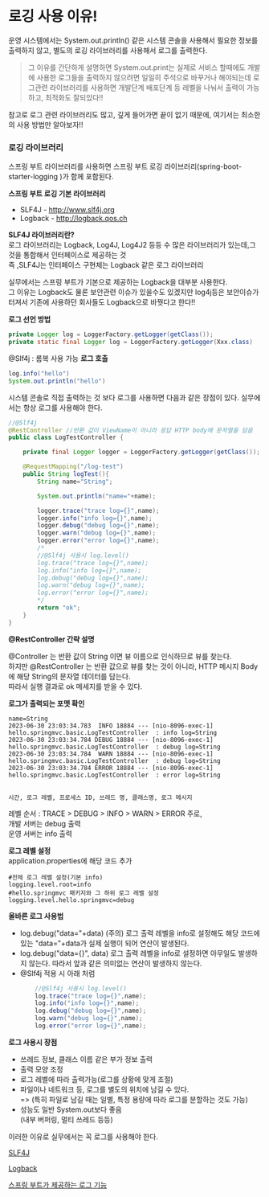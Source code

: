 # 로깅 사용 이유!

운영 시스템에서는 System.out.println() 같은 시스템 콘솔을 사용해서 필요한 정보를 출력하지 않고, 별도의 로깅 라이브러리를 사용해서 로그를 출력한다.  

> 그 이유를 간단하게 설명하면 System.out.print는 실제로 서비스 할때에도 개발에 사용한 로그들을 출력하지 않으려면 일일히 주석으로 바꾸거나 해야되는데 로그관련 라이브러리를 사용하면 개발단계 배포단계 등 레벨을 나눠서 출력이 가능하고, 최적화도 잘되있다!!  

참고로 로그 관련 라이브러리도 많고, 깊게 들어가면 끝이 없기 때문에, 여기서는 최소한의 사용 방법만 알아보자!!  

### 로깅 라이브러리  
스프링 부트 라이브러리를 사용하면 스프링 부트 로깅 라이브러리(spring-boot-starter-logging )가 함께 포함된다.  

__스프링 부트 로깅 기본 라이브러리__  
- SLF4J - http://www.slf4j.org  
- Logback - http://logback.qos.ch  


__SLF4J 라이브러리란?__  
로그 라이브러리는 Logback, Log4J, Log4J2 등등 수 많은 라이브러리가 있는데,그것을 통합해서 인터페이스로 제공하는 것  
즉 ,SLF4J는 인터페이스 구현체는 Logback 같은 로그 라이브러리  

실무에서는 스프링 부트가 기본으로 제공하는 Logback을 대부분 사용한다.  
그 이유는 Logback도 물론 보안관련 이슈가 있을수도 있겠지만 log4j등은 보안이슈가 터져서 기존에 사용하던 회사들도 Logback으로 바꿧다고 한다!!  

__로그 선언 방법__  
```java
private Logger log = LoggerFactory.getLogger(getClass());
private static final Logger log = LoggerFactory.getLogger(Xxx.class)
```
@Slf4j : 롬복 사용 가능
__로그 호출__  
```java
log.info("hello")
System.out.println("hello")
```
시스템 콘솔로 직접 출력하는 것 보다 로그를 사용하면 다음과 같은 장점이 있다. 실무에서는 항상 로그를 사용해야 한다.
```java
//@Slf4j
@RestController //반환 값이 ViewName이 아니라 응답 HTTP body에 문자열을 담음
public class LogTestController {

    private final Logger logger = LoggerFactory.getLogger(getClass());

    @RequestMapping("/log-test")
    public String logTest(){
        String name="String";

        System.out.println("name="+name);

        logger.trace("trace log={}",name);
        logger.info("info log={}",name);
        logger.debug("debug log={}",name);
        logger.warn("debug log={}",name);
        logger.error("error log={}",name);
        /*
        //@Slf4j 사용시 log.level()
        log.trace("trace log={}",name);
        log.info("info log={}",name);
        log.debug("debug log={}",name);
        log.warn("debug log={}",name);
        log.error("error log={}",name);
        */
        return "ok";
    }
}
```

__@RestController 간략 설명__  

@Controller 는 반환 값이 String 이면 뷰 이름으로 인식하므로 뷰를 찾는다.  
하지만 @RestController 는 반환 값으로 뷰를 찾는 것이 아니라, HTTP 메시지 Body에 해당 String의 문자열 데이터를 담는다.  
따라서 실행 결과로 ok 메세지를 받을 수 있다.  


__로그가 출력되는 포멧 확인__  
```log
name=String
2023-06-30 23:03:34.783  INFO 18884 --- [nio-8096-exec-1] hello.springmvc.basic.LogTestController  : info log=String
2023-06-30 23:03:34.784 DEBUG 18884 --- [nio-8096-exec-1] hello.springmvc.basic.LogTestController  : debug log=String
2023-06-30 23:03:34.784  WARN 18884 --- [nio-8096-exec-1] hello.springmvc.basic.LogTestController  : debug log=String
2023-06-30 23:03:34.784 ERROR 18884 --- [nio-8096-exec-1] hello.springmvc.basic.LogTestController  : error log=String


```

`시간, 로그 레벨, 프로세스 ID, 쓰레드 명, 클래스명, 로그 메시지`  


레벨 순서 : TRACE > DEBUG > INFO > WARN > ERROR
주로,  
개발 서버는 debug 출력  
운영 서버는 info 출력  

__로그 레벨 설정__  
application.properties에 해당 코드 추가

```t
#전체 로그 레벨 설정(기본 info)
logging.level.root=info
#hello.springmvc 패키지와 그 하위 로그 레벨 설정
logging.level.hello.springmvc=debug
```

__올바른 로그 사용법__  
- log.debug("data="+data) (주의)
    로그 출력 레벨을 info로 설정해도 해당 코드에 있는 "data="+data가 실제 실행이 되어 연산이 발생된다.  
- log.debug("data={}", data)
    로그 출력 레벨을 info로 설정하면 아무일도 발생하지 않는다. 따라서 앞과 같은 의미없는 연산이 발생하지 않는다.
- @Slf4j 적용 시 아래 처럼
    ```java
        //@Slf4j 사용시 log.level()
        log.trace("trace log={}",name);
        log.info("info log={}",name);
        log.debug("debug log={}",name);
        log.warn("debug log={}",name);
        log.error("error log={}",name);
    ```
__로그 사용시 장점__  
- 쓰레드 정보, 클래스 이름 같은 부가 정보 출력  
- 출력 모양 조정  
- 로그 레벨에 따라 출력가능(로그를 상황에 맞게 조절)  
- 파일이나 네트워크 등, 로그를 별도의 위치에 남길 수 있다.  
    => (특히 파일로 남길 때는 일별, 특정 용량에 따라 로그를 분할하는 것도 가능)  
- 성능도 일반 System.out보다 좋음  
    (내부 버퍼링, 멀티 쓰레드 등등)  

이러한 이유로 실무에서는 꼭 로그를 사용해야 한다.

[SLF4J](http://www.slf4j.org)

[Logback](http://logback.qos.ch)

[스프링 부트가 제공하는 로그 기능](https://docs.spring.io/spring-boot/docs/current/reference/html/features.html#features.logging)